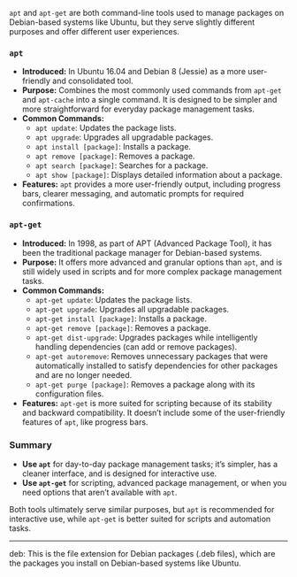 
`apt` and `apt-get` are both command-line tools used to manage packages on Debian-based systems like Ubuntu, but they serve slightly different purposes and offer different user experiences.

### `apt`
- **Introduced:** In Ubuntu 16.04 and Debian 8 (Jessie) as a more user-friendly and consolidated tool.
- **Purpose:** Combines the most commonly used commands from `apt-get` and `apt-cache` into a single command. It is designed to be simpler and more straightforward for everyday package management tasks.
- **Common Commands:**
  - `apt update`: Updates the package lists.
  - `apt upgrade`: Upgrades all upgradable packages.
  - `apt install [package]`: Installs a package.
  - `apt remove [package]`: Removes a package.
  - `apt search [package]`: Searches for a package.
  - `apt show [package]`: Displays detailed information about a package.
- **Features:** `apt` provides a more user-friendly output, including progress bars, clearer messaging, and automatic prompts for required confirmations.

### `apt-get`
- **Introduced:** In 1998, as part of APT (Advanced Package Tool), it has been the traditional package manager for Debian-based systems.
- **Purpose:** It offers more advanced and granular options than `apt`, and is still widely used in scripts and for more complex package management tasks.
- **Common Commands:**
  - `apt-get update`: Updates the package lists.
  - `apt-get upgrade`: Upgrades all upgradable packages.
  - `apt-get install [package]`: Installs a package.
  - `apt-get remove [package]`: Removes a package.
  - `apt-get dist-upgrade`: Upgrades packages while intelligently handling dependencies (can add or remove packages).
  - `apt-get autoremove`: Removes unnecessary packages that were automatically installed to satisfy dependencies for other packages and are no longer needed.
  - `apt-get purge [package]`: Removes a package along with its configuration files.
- **Features:** `apt-get` is more suited for scripting because of its stability and backward compatibility. It doesn’t include some of the user-friendly features of `apt`, like progress bars.

### Summary
- **Use `apt`** for day-to-day package management tasks; it’s simpler, has a cleaner interface, and is designed for interactive use.
- **Use `apt-get`** for scripting, advanced package management, or when you need options that aren’t available with `apt`. 

Both tools ultimately serve similar purposes, but `apt` is recommended for interactive use, while `apt-get` is better suited for scripts and automation tasks.


----

deb: This is the file extension for Debian packages (.deb files), which are the packages you install on Debian-based systems like Ubuntu.